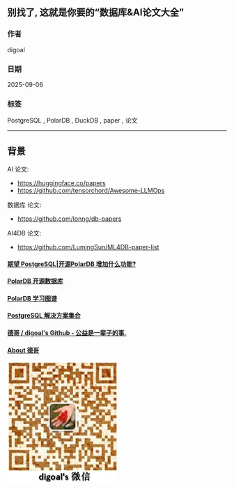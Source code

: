 ## 别找了, 这就是你要的“数据库&AI论文大全”  
            
### 作者            
digoal            
            
### 日期            
2025-09-06           
            
### 标签            
PostgreSQL , PolarDB , DuckDB , paper , 论文         
            
----            
            
## 背景    
AI 论文:    
- https://huggingface.co/papers    
- https://github.com/tensorchord/Awesome-LLMOps    
    
数据库 论文:    
- https://github.com/lonng/db-papers    
    
AI4DB 论文:    
- https://github.com/LumingSun/ML4DB-paper-list    
    
  
  
#### [期望 PostgreSQL|开源PolarDB 增加什么功能?](https://github.com/digoal/blog/issues/76 "269ac3d1c492e938c0191101c7238216")
  
  
#### [PolarDB 开源数据库](https://openpolardb.com/home "57258f76c37864c6e6d23383d05714ea")
  
  
#### [PolarDB 学习图谱](https://www.aliyun.com/database/openpolardb/activity "8642f60e04ed0c814bf9cb9677976bd4")
  
  
#### [PostgreSQL 解决方案集合](../201706/20170601_02.md "40cff096e9ed7122c512b35d8561d9c8")
  
  
#### [德哥 / digoal's Github - 公益是一辈子的事.](https://github.com/digoal/blog/blob/master/README.md "22709685feb7cab07d30f30387f0a9ae")
  
  
#### [About 德哥](https://github.com/digoal/blog/blob/master/me/readme.md "a37735981e7704886ffd590565582dd0")
  
  
![digoal's wechat](../pic/digoal_weixin.jpg "f7ad92eeba24523fd47a6e1a0e691b59")
  
